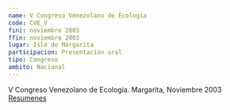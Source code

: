 ```yaml
---
name: V Congreso Venezolano de Ecología
code: CVE_V
fini: noviembre 2003
ffin: noviembre 2003
lugar: Isla de Margarita
participacion: Presentación oral
tipo: Congreso
ambito: Nacional
---
```


V Congreso Venezolano de Ecologia. Margarita, Noviembre 2003
[Resumenes](http://www.sve.ula.ve/pdfs/boletin1.pdf)
